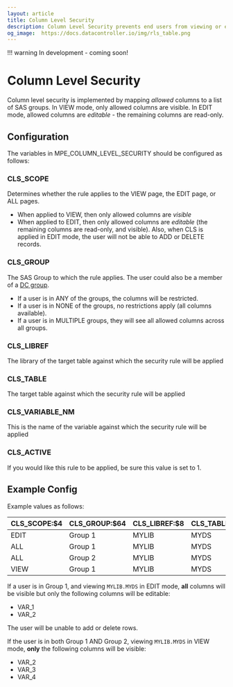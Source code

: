 ```yaml
---
layout: article
title: Column Level Security
description: Column Level Security prevents end users from viewing or editing specific columns in SAS according to their group membership.
og_image:  https://docs.datacontroller.io/img/rls_table.png
---
```


!!! warning
    In development - coming soon!

# Column Level Security

Column level security is implemented by mapping _allowed_ columns to a list of SAS groups. In VIEW mode, only allowed columns are visible.  In EDIT mode, allowed columns are _editable_ - the remaining columns are read-only.

## Configuration

The variables in MPE_COLUMN_LEVEL_SECURITY should be configured as follows:

### CLS_SCOPE
Determines whether the rule applies to the VIEW page, the EDIT page, or ALL pages.  

- When applied to VIEW, then only allowed columns are _visible_
- When applied to EDIT, then only allowed columns are _editable_ (the remaining columns are read-only, and visible).  Also, when CLS is applied in EDIT mode, the user will not be able to ADD or DELETE records.

### CLS_GROUP
The SAS Group to which the rule applies.  The user could also be a member of a [DC group](/dcc-groups). 

 - If a user is in ANY of the groups, the columns will be restricted.  
 - If a user is in NONE of the groups, no restrictions apply (all columns available).
 - If a user is in MULTIPLE groups, they will see all allowed columns across all groups.

### CLS_LIBREF
The library of the target table against which the security rule will be applied

### CLS_TABLE
The target table against which the security rule will be applied

### CLS_VARIABLE_NM
This is the name of the variable against which the security rule will be applied

### CLS_ACTIVE
If you would like this rule to be applied, be sure this value is set to 1.


## Example Config
Example values as follows:

|CLS_SCOPE:$4|CLS_GROUP:$64|CLS_LIBREF:$8| CLS_TABLE:$32|CLS_VARIABLE_NM:$32|CLS_ACTIVE:8.|
|---|---|---|---|---|---|
|EDIT|Group 1|MYLIB|MYDS|VAR_1|1|
|ALL|Group 1|MYLIB|MYDS|VAR_2|1|
|ALL|Group 2|MYLIB|MYDS|VAR_3|1|
|VIEW|Group 1|MYLIB|MYDS|VAR_4|1|


If a user is in Group 1, and viewing `MYLIB.MYDS` in EDIT mode, **all** columns will be visible but only the following columns will be editable:

* VAR_1
* VAR_2

The user will be unable to add or delete rows.

If the user is in both Group 1 AND Group 2, viewing `MYLIB.MYDS` in VIEW mode, **only** the following columns will be visible:

* VAR_2
* VAR_3
* VAR_4
